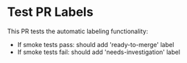 # Test PR Labels

This PR tests the automatic labeling functionality:
- If smoke tests pass: should add 'ready-to-merge' label
- If smoke tests fail: should add 'needs-investigation' label
